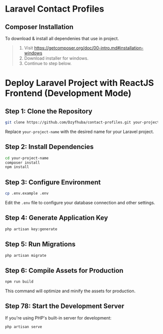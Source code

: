 # Laravel Contact Profiles
## Composer Installation
To download & install all dependenies that use in project.  
> 1. Visit https://getcomposer.org/doc/00-intro.md#installation-windows  
> 2. Download installer for windows.  
> 3. Continue to step below.

# Deploy Laravel Project with ReactJS Frontend (Development Mode)

## Step 1: Clone the Repository

```bash
git clone https://github.com/Dzyfhuba/contact-profiles.git your-project-name
```

Replace `your-project-name` with the desired name for your Laravel project.

## Step 2: Install Dependencies

```bash
cd your-project-name
composer install
npm install
```

## Step 3: Configure Environment

```bash
cp .env.example .env
```

Edit the `.env` file to configure your database connection and other settings.

## Step 4: Generate Application Key

```bash
php artisan key:generate
```

## Step 5: Run Migrations

```bash
php artisan migrate
```

## Step 6: Compile Assets for Production

```bash
npm run build
```

This command will optimize and minify the assets for production.

## Step 78: Start the Development Server

If you're using PHP's built-in server for development:

```bash
php artisan serve
```